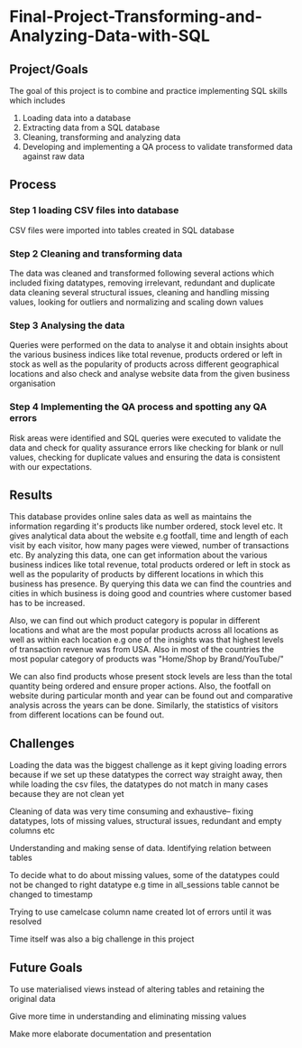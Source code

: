 # Final-Project-Transforming-and-Analyzing-Data-with-SQL

## Project/Goals
The goal of this project is to combine and practice implementing SQL skills which includes 

1. Loading data into a database
2. Extracting data from a SQL database
3. Cleaning, transforming and analyzing data
4. Developing and implementing a QA process to validate transformed data against raw data

## Process
### Step 1 loading CSV files into database
CSV files were imported into tables created in SQL database
### Step 2 Cleaning and transforming data
The data was cleaned and transformed following several actions which included fixing datatypes, removing irrelevant, redundant and duplicate data
cleaning several structural  issues, cleaning and handling missing values, looking for outliers and normalizing and scaling down values
### Step 3 Analysing the data
Queries were performed on the data to analyse it and obtain insights about the various business indices like total revenue, products ordered or left 
in stock as well as the popularity of products across different geographical locations and  also check and analyse website data from the given business
organisation
### Step 4 Implementing the QA process and spotting any QA errors
Risk areas were identified and SQL queries were executed to validate the data and check for quality assurance errors like checking for blank or null values, checking for duplicate values and ensuring the data is consistent with our expectations.

## Results
This database provides online sales data as well as maintains the information regarding it's products like number ordered, stock level etc. It gives 
analytical data about the website e.g footfall, time and length of each visit by each visitor,  how many pages were viewed, number of transactions etc.
By analyzing this data, one can get information about the various business indices like total revenue, total products ordered or left in stock as well as 
the popularity of products by different locations in which this business has presence. By querying this data we can find the countries and cities in which
business is doing good and countries where customer based has to be increased.

Also, we can find out which product category is popular in different locations and what are the most popular products across all locations as well as within 
each location e.g one of the insights was that highest levels of transaction revenue was from USA. Also in most of the countries the most popular category of products was "Home/Shop by Brand/YouTube/"

We can also find products whose present stock levels are less than the total quantity being ordered and ensure proper actions. Also, the footfall on website 
during particular month and year can be found out and comparative analysis across the years can be done. Similarly, the statistics of visitors from different locations can be found out.

## Challenges 
Loading the data was the biggest challenge as it kept giving loading errors because if we set up these datatypes the correct way straight away, then while 
loading the csv files, the datatypes do not match in many cases because they are not clean yet

Cleaning of data was very time consuming and exhaustive– fixing datatypes, lots of missing values, structural issues, redundant and empty columns etc 

Understanding and making sense of data. Identifying relation between tables

To decide what to do about missing values, some of the datatypes could not be changed to right datatype e.g time in all_sessions table cannot be changed to timestamp

Trying to use camelcase column name created lot of errors until it was resolved

Time itself was also a big challenge in this project



## Future Goals

To use materialised views instead of altering tables and retaining the original data

Give more time in understanding and eliminating missing values

Make more elaborate documentation and presentation
